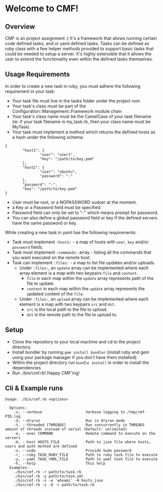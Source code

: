 # Welcome to CMF!
## Overview
CMF is an project assignment :)
It's a framework that allows running certain code defined tasks, and or yaml defined tasks.
Tasks can be defined as ruby class with a few helper methods provided to support basic tasks that could be needed to setup a server.
It's highly extensible that it allows the user to extend the functionality even within the defined tasks themselves.

## Usage Requirements
In order to create a new task in ruby, you must adhere the following requirement in your task:
- Your task file must live in the tasks folder under the project root.
- Your task's class must be part of the Configuration::Management::Framework module chain
- Your task's class name must be the CamelCase of your task filename (ie: if your task filename is my_task.rb, then your class name must be MyTask)
- Your task must implement a method which returns the defined hosts as a hash under the following schema:
```
{
        "host1": {
                "user": "user1",
                "key": "/path/to/key.pem"
        },
        "host2": {
                "user": "ubuntu",
                "password": "-"
        },
        "password": "-",
        "key": "/path/to/key.pem"
}
```
  - User must be root, or a NOPASSWORD sudoer at the moment.
  - a Key or a Password field must be specified.
  - Password field can only be set to "-" which means prompt for password.
  - You can also define a global password field or key if the defined servers have the same password or key.

While creating a new task in yaml has the following requirements:

- Task must implement ```:hosts:``` - a map of hosts with ```user```, ```key``` and/or ```password``` fields.
- Task must implement ```:commands:``` array - listing all the commands that you want executed on the remote host.
- Task can implement ```:files:``` - a map to list file updates and/or uploads.
  - Under ```:files:```, an ```update``` array can be implemented where each array element is a map with two keypairs ```file``` and ```content```.
    - ```file``` in each map within the ```update``` array represents path of the file to update.
    - ```content``` in each map within the ```update``` array represents the updated content of the ```file```.
  - Under ```:files:```, an ```upload``` array can be implemented where each element is a map with two keypairs ```src``` and ```dst```.
    - ```src``` is the local path to the file to upload.
    - ```dst``` is the remote path to the file to upload to.

## Setup
- Clone the repository to your local machine and cd to the project directory.
- Install bundler by running ```gem install bundler``` (install ruby and gem using your package manager if you don't have them installed).
- Within the project directory run ```bundle install``` in order to install the dependencies
- Run ./bin/cmf.rb! Happy CMF'ing!

## Cli & Example runs
```
Usage: ./bin/cmf.rb <options>

  Options:
    -v, --verbose                    Verbose logging to /tmp/cmf-PID.log
    -d, --dryrun                     Run in dryrun mode
    -t, --threaded [THREADS]         Run concurrently in THREADS amount of threads instead of serial (Default: unlimited)
    -e, --exec COMMAND               Remote command to execute on the servers
    -H, --host HOSTS_FILE            Path to json file where hosts, users and auth method are defined
    -s, --sudo                       Provide Sudo password
    -r, --ruby TASK_RUBY_FILE        Path to ruby task file to execute
    -y, --yaml TASK_YAML_FILE        Path to yaml task file to execute
    -h, --help                       This help
  Examples:
    ./bin/cmf.rb -r path/to/task.rb
    ./bin/cmf.rb -y path/to/task.yml
    ./bin/cmf.rb -s -e 'whoami' -H hosts.json
    ./bin/cmf.rb -s -d -r path/to/task.rb
```
